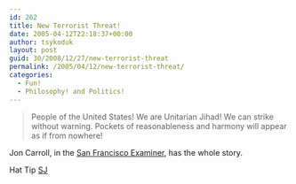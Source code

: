 ```yaml
---
id: 262
title: New Terrorist Threat!
date: 2005-04-12T22:18:37+00:00
author: tsykoduk
layout: post
guid: 30/2008/12/27/new-terrorist-threat
permalink: /2005/04/12/new-terrorist-threat/
categories:
  - Fun!
  - Philosophy! and Politics!
---
```

<blockquote>People of the United States! We are Unitarian Jihad! We can strike without warning. Pockets of reasonableness and harmony will appear as if from nowhere!
</blockquote>

Jon Carroll, in the <a href="http://sfgate.com/cgi-bin/article.cgi?file=/chronicle/archive/2005/04/08/DDG27BCFLG1.DTL">San Francisco Examiner</a>, has the whole story.


Hat Tip <a href="http://www.sjgames.com/ill/archives.html?y=2005&#38;m=April&#38;d=13">SJ</a>